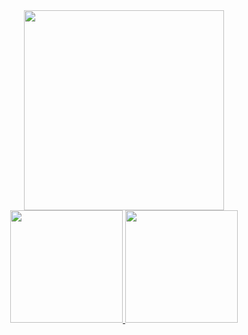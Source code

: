 <div align="center">
<img src="https://github.com/Amandaetequiana/Amandaetequiana/assets/141163422/6a2779e2-1565-4cad-ae60-7895ec427deb" width="320px" />
</div>

<div align="center">
  <a href="https://github.com/Amandaetequiana">
    <img height="180em" src="https://github-readme-stats.vercel.app/api?username=Amandaetequiana&show_icons=true&theme=midnight-purple&include_all_commits=true&count_private=true"/>
    <img height="180em" src="https://github-readme-stats.vercel.app/api/top-langs/?username=Amandaetequiana&layout=compact&langs_count=16&theme=midnight-purple"/>
</div>
